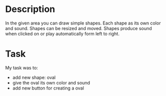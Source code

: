# Description
In the given area you can draw simple shapes. Each shape as its own color and sound.
Shapes can be resized and moved.
Shapes produce sound when clicked on or play automatically form left to right.

# Task
My task was to:
- add new shape: oval
- give the oval its own color and sound
- add new button for creating a oval
